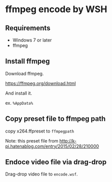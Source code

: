 ffmpeg encode by WSH
====================

Requirements
------------

- Windows 7 or later
- ffmpeg

Install ffmpeg
--------------

Download ffmpeg.

https://ffmpeg.org/download.html

And install it.

ex. ```%AppData%```

Copy preset file to ffmpeg path
-------------------------------

copy x264.ffpreset to ```ffmpegpath```

Note: this preset file from http://k-pi.hatenablog.com/entry/2015/02/28/210000

Endoce video file via drag-drop
-------------------------

Drag-drop video file to ```encode.wsf```.

